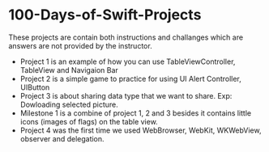 # 100-Days-of-Swift-Projects
These projects are contain both instructions and challanges which are answers are not provided by the instructor.
 - Project 1 is an example of how you can use TableViewController, TableView and Navigaion Bar 
 - Project 2 is a simple game to practice for using UI Alert Controller, UIButton
 - Project 3 is about sharing data type that we want to share. Exp: Dowloading selected picture.
 - Milestone 1 is a combine of project 1, 2 and 3 besides it contains little icons (images of flags) on the table view.
 - Project 4 was the first time we used WebBrowser, WebKit, WKWebView, observer and delegation.
